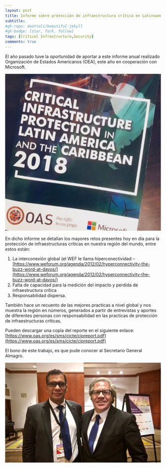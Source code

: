 ```yaml
---
layout: post
title: Informe sobre protección de infraestructura crítica en Latinoamérica y el Caribe 2018
subtitle: 
#gh-repo: daattali/beautiful-jekyll
#gh-badge: [star, fork, follow]
tags: [Critical Infrastructure,Security]
comments: true
---
```


El año pasado tuve la oportunidad de aportar a este informe anual realizado Organización de Estados Americanos (OEA), este año en cooperación con Microsoft.

![Report](../assets/img/screen-shot-2018-04-19-at-11-14-45-am.png)

En dicho informe se detallan los mayores retos presentes hoy en día para la protección de infraestructuras críticas en nuestra región del mundo, entre estos están:

1. La interconexión global (el WEF le llama hiperconectividad – [https://www.weforum.org/agenda/2012/02/hyperconnectivity-the-buzz-word-at-davos/](https://www.weforum.org/agenda/2012/02/hyperconnectivity-the-buzz-word-at-davos/)
2. Falta de capacidad para la medición del impacto y perdida de infraestructura crítica
3. Responsabilidad dispersa.

También hace un recuento de las mejores practicas a nivel global y nos muestra la región en números, generados a partir de entrevistas y aportes de diferentes personas con responsabilidad en las practicas de protección de infraestructuras críticas.

Pueden descargar una copia del reporte en el siguiente enlace: [https://www.oas.org/es/sms/cicte/cipreport.pdf](https://www.oas.org/es/sms/cicte/cipreport.pdf)

El bono de este trabajo, es que pude conocer al Secretario General Almagro.

![Almagro](../assets/img/a7214a57-09e3-41c9-ab6e-7db128eb2027-1.jpg)